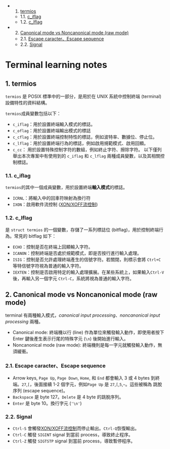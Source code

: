 <!-- vscode-markdown-toc -->
* 1. [termios](#termios)
	* 1.1. [c_iflag](#c_iflag)
	* 1.2. [c_lflag](#c_lflag)
* 2. [Canonical mode vs Noncanonical mode (raw mode)](#CanonicalmodevsNoncanonicalmoderawmode)
	* 2.1. [Escape caracter、Escape sequence](#EscapecaracterEscapesequence)
	* 2.2. [Signal](#Signal)

<!-- vscode-markdown-toc-config
	numbering=true
	autoSave=true
	/vscode-markdown-toc-config -->
<!-- /vscode-markdown-toc -->
# Terminal learning notes

##  1. <a name='termios'></a>termios
`termios` 是 POSIX 標準中的一部分，是用於在 UNIX 系統中控制終端 (terminal) 設備特性的資料結構。

`termios`成員變數包括以下：
* `c_iflag`：用於設置終端輸入模式的標誌。
* `c_oflag`：用於設置終端輸出模式的標誌
* `c_cflag`：用於設置終端控制特性的標誌，例如波特率、數據位、停止位。
* `c_lflag`：用於設置終端行為的標誌，例如啟用規範模式、啟用回顯。
* `c_cc`： 用於設置特殊控制字符的數組，例如終止字符、擦除字符。
以下僅列舉出本次專案中有使用到的 `c_iflag` 和 `c_lflag` 兩種成員變數，以及其相關控制標誌。

###  1.1. <a name='c_iflag'></a>c_iflag
`termios`的其中一個成員變數，用於設置終端**輸入模式**的標誌。
* `ICRNL`：將輸入中的回車符映射為換行符
* `IXON`：啟用軟件流控制 ([XON/XOFF流控制](https://en.wikipedia.org/wiki/Software_flow_control))
###  1.2. <a name='c_lflag'></a>c_lflag
是 `struct termios` 的一個變數，存儲了一系列標誌位 (bitflag)，用於控制終端行為。常見的 bitflag 如下：

* `ECHO`：控制是否在終端上回顯輸入字符。
* `ICANON`：控制終端是否處於規範模式，即是否按行進行輸入處理。
* `ISIG`：控制是否允許處理終端產生的信號字符。若關閉，則標示會將 `Ctrl+C` 等特信號字符視為普通的輸入字符。
* `IEXTEN`：控制是否啟用特定的輸入處理擴展。在某些系統上，如果輸入`Ctrl-V`後，再輸入另一個字元 `Ctrl-C`，系統將視為普通的輸入字符。
  
##  2. <a name='CanonicalmodevsNoncanonicalmoderawmode'></a>Canonical mode vs Noncanonical mode (raw mode)
terminal 有兩種輸入模式，*canonical input processing*、*noncanonical input processing* 兩種。
   * Canonical mode: 終端機以行 (line) 作為單位來觸發輸入動作，即使用者按下 Enter 鍵後產生表示行尾的特殊字元 (`\n`) 後開始進行輸入。
   * Noncanonical mode (raw mode): 終端機則是每一字元就觸發輸入動作，無須緩衝。

###  2.1. <a name='EscapecaracterEscapesequence'></a>Escape caracter、Escape sequence
* Arrow keys, `Page Up`, `Page Down`, `Home`, 和 `End` 都會輸入 3 或 4 bytes 到終端。`27`,`[`，後面接續 1-2 個字元，例如`Page Up` 是 `27`,`[`,`5`,`~`。這些被稱為 跳脫序列 (escape sequence)。
* `Backspace` 是 byte 127。`Delete` 是 4 byte 的跳脫序列。
* `Enter` 是 byte 10。換行字元 (`'\n'`)

###  2.2. <a name='Signal'></a>Signal
* `Ctrl-S` 會觸發[XON/XOFF流控制](https://en.wikipedia.org/wiki/Software_flow_control)而停止輸出。`Ctrl-Q`恢復輸出。
* `Ctrl-C` 觸發 `SIGINT` signal 到當前 process，導致終止程序。
* `Ctrl-Z` 觸發 `SIGTSTP` signal 到當前 process，導致暫停程序。